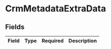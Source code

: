 # CrmMetadataExtraData


## Fields

| Field       | Type        | Required    | Description |
| ----------- | ----------- | ----------- | ----------- |